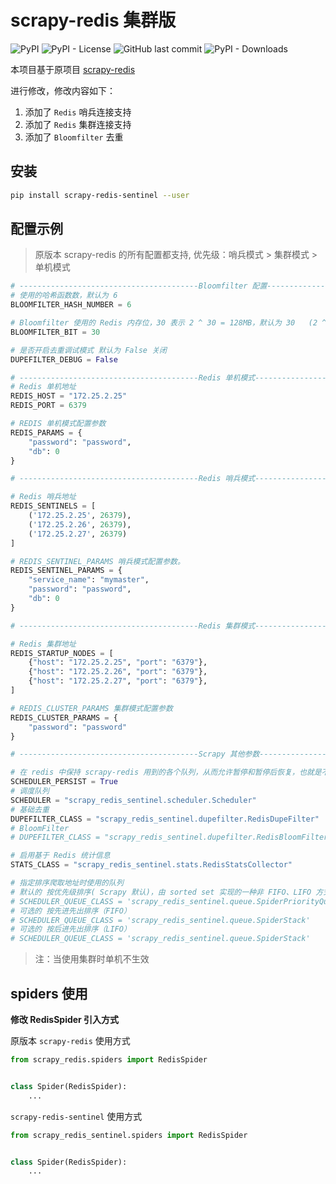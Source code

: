 # scrapy-redis 集群版

![PyPI](https://img.shields.io/pypi/v/scrapy-redis-sentinel)
![PyPI - License](https://img.shields.io/pypi/l/scrapy-redis-sentinel)
![GitHub last commit](https://img.shields.io/github/last-commit/crawlmap/scrapy-redis-sentinel)
![PyPI - Downloads](https://img.shields.io/pypi/dw/scrapy-redis-sentinel)

本项目基于原项目 [scrapy-redis](https://github.com/rmax/scrapy-redis)

进行修改，修改内容如下：

1. 添加了 `Redis` 哨兵连接支持
2. 添加了 `Redis` 集群连接支持
3. 添加了 `Bloomfilter` 去重

## 安装

```bash
pip install scrapy-redis-sentinel --user
```

## 配置示例

> 原版本 scrapy-redis 的所有配置都支持, 优先级：哨兵模式 > 集群模式 > 单机模式

```python
# ----------------------------------------Bloomfilter 配置-------------------------------------
# 使用的哈希函数数，默认为 6
BLOOMFILTER_HASH_NUMBER = 6

# Bloomfilter 使用的 Redis 内存位，30 表示 2 ^ 30 = 128MB，默认为 30   (2 ^ 22 = 1MB 可去重 130W URL)
BLOOMFILTER_BIT = 30

# 是否开启去重调试模式 默认为 False 关闭
DUPEFILTER_DEBUG = False

# ----------------------------------------Redis 单机模式-------------------------------------
# Redis 单机地址
REDIS_HOST = "172.25.2.25"
REDIS_PORT = 6379

# REDIS 单机模式配置参数
REDIS_PARAMS = {
    "password": "password",
    "db": 0
}

# ----------------------------------------Redis 哨兵模式-------------------------------------

# Redis 哨兵地址
REDIS_SENTINELS = [
    ('172.25.2.25', 26379),
    ('172.25.2.26', 26379),
    ('172.25.2.27', 26379)
]

# REDIS_SENTINEL_PARAMS 哨兵模式配置参数。
REDIS_SENTINEL_PARAMS = {
    "service_name": "mymaster",
    "password": "password",
    "db": 0
}

# ----------------------------------------Redis 集群模式-------------------------------------

# Redis 集群地址
REDIS_STARTUP_NODES = [
    {"host": "172.25.2.25", "port": "6379"},
    {"host": "172.25.2.26", "port": "6379"},
    {"host": "172.25.2.27", "port": "6379"},
]

# REDIS_CLUSTER_PARAMS 集群模式配置参数
REDIS_CLUSTER_PARAMS = {
    "password": "password"
}

# ----------------------------------------Scrapy 其他参数-------------------------------------

# 在 redis 中保持 scrapy-redis 用到的各个队列，从而允许暂停和暂停后恢复，也就是不清理 redis queues
SCHEDULER_PERSIST = True
# 调度队列  
SCHEDULER = "scrapy_redis_sentinel.scheduler.Scheduler"
# 基础去重
DUPEFILTER_CLASS = "scrapy_redis_sentinel.dupefilter.RedisDupeFilter"
# BloomFilter
# DUPEFILTER_CLASS = "scrapy_redis_sentinel.dupefilter.RedisBloomFilter"

# 启用基于 Redis 统计信息
STATS_CLASS = "scrapy_redis_sentinel.stats.RedisStatsCollector"

# 指定排序爬取地址时使用的队列
# 默认的 按优先级排序( Scrapy 默认)，由 sorted set 实现的一种非 FIFO、LIFO 方式。
# SCHEDULER_QUEUE_CLASS = 'scrapy_redis_sentinel.queue.SpiderPriorityQueue'
# 可选的 按先进先出排序（FIFO）
# SCHEDULER_QUEUE_CLASS = 'scrapy_redis_sentinel.queue.SpiderStack'
# 可选的 按后进先出排序（LIFO）
# SCHEDULER_QUEUE_CLASS = 'scrapy_redis_sentinel.queue.SpiderStack'
```

> 注：当使用集群时单机不生效

## spiders 使用

**修改 RedisSpider 引入方式**

原版本 `scrapy-redis` 使用方式

```python
from scrapy_redis.spiders import RedisSpider


class Spider(RedisSpider):
    ...

```

`scrapy-redis-sentinel` 使用方式

```python
from scrapy_redis_sentinel.spiders import RedisSpider


class Spider(RedisSpider):
    ...

```